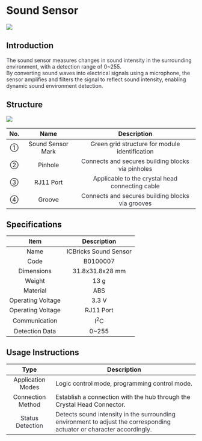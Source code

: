 # Sound Sensor
![](img/SoundSensor07.jpeg)

## **Introduction**
<font style="color:rgb(44, 44, 54);">The sound sensor measures changes in sound intensity in the surrounding environment, with a detection range of 0~255.  
</font><font style="color:rgb(44, 44, 54);">By converting sound waves into electrical signals using a microphone, the sensor amplifies and filters the signal to reflect sound intensity, enabling dynamic sound environment detection.  </font>

## Structure  
![](img/SoundSensor08.png)

| No.   | Name   | Description   |
| :---: | :---: | :---: |
| ① | Sound Sensor Mark | Green grid structure for module identification   |
| ② | Pinhole | <font style="color:rgb(44, 44, 54);"> Connects and secures building blocks via pinholes  </font> |
| ③ |  RJ11 Port   | <font style="color:rgb(44, 44, 54);">Applicable to the crystal head connecting cable  </font> |
| ④ |  Groove   | <font style="color:rgb(44, 44, 54);">Connects and secures building blocks via grooves  </font> |


## Specifications  
| Item | Description   |
| :---: | :---: |
| Name | ICBricks Sound Sensor   |
| Code |     B0100007 |
| Dimensions   | 31.8x31.8x28 mm |
| Weight   | 13 g |
| Material   | ABS |
| Operating Voltage   | 3.3 V |
| Operating Voltage   | RJ11 Port   |
| Communication   | I<sup>2</sup>C |
|  Detection Data   | 0~255 |


## Usage Instructions 
| Type |  Description   |
| :---: | --- |
|  Application Modes   | Logic control mode, programming control mode. |
|   Connection Method    | Establish a connection with the hub through the Crystal Head Connector.  |
| <font style="color:rgb(44, 44, 54);"> Status Detection  </font> | <font style="color:rgb(44, 44, 54);">Detects sound intensity in the surrounding environment to adjust the corresponding actuator or character accordingly.  </font> |


